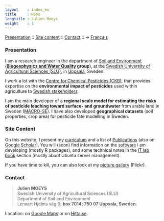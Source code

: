 ```yaml
---
layout    : index_en
title     : Home
longtitle : Julien Moeys
weight    : 1
---
```


[Presentation](#presentation) :: [Site content](#sitecontent) :: 
[Contact](#contact) :: &rarr; [Français](/fr/) 

### Presentation   <a name="presentation"></a>

I am a research engineer in the department 
of [Soil and Environment][SLUSoil] (**[Biogeophysics and Water Quality][BGFVV] 
group**), at the [Swedish University of Agricultural Sciences 
(SLU)][SLU], in [Uppsala][], Sweden.

I work a lot with the [Centre for Chemical Pesticides (CKB)][CKB], 
that provides expertise on the **environmental impact of pesticides** 
used within agriculture to [Swedish stakeholders][CKBRef].

I am the main developer of a **regional scale model for estimating 
the risks of pesticide leaching toward surface- and groundwater** 
from arable land in Sweden ([MACRO-SE][]). I have also developed 
**geographical datasets** (soil properties, crop area) for pesticide 
fate modelling in Sweden.



### Site Content   <a name="sitecontent"></a>

On this website, I present my [curriculum](/en/CV/) and a list of 
[Publications](/en/Publications/) (also on [Google Scholar][jmScholar]). 
You will (soon) find information on the [software](/en/Software/) 
I am developing (mostly R packages), and some technical notes in the 
[IT lab book](/en/ITLabBook/) section (mostly about Ubuntu server 
management).

If you have time to kill, you can also look at my [picture 
gallery][jmFlickr] (Flickr).



### Contact   <a name="contact"></a>

> **Julien MOEYS**   
> Swedish University of Agricultural Sciences (SLU)   
> Department of Soil and Environment   
> Lennart Hjelms väg 9; **box 7014; 750 07 Uppsala, Sweden**.

Location: on [Google Maps][gMapSLU] or on [Hitta.se][hMapSLU].



<!-- List of links -->
[SLU]:        http://www.slu.se/  "Swedish University of Agricultural Sciences (SLU)" 
[SLUSoil]:    http://www.slu.se/soil  "department of Soil and Environment (@SLU)" 
[BGFVV]:      http://www.slu.se/en/departments/soil-environment/research/biogeophysics-and-water-quality/  "Biogeophysics and Water Quality group (@SLU)" 
[Uppsala]:    https://en.wikipedia.org/wiki/Uppsala "Uppsala (Wikipedia)"
[CKB]:        http://www.slu.se/en/collaborative-centres-and-projects/centre-for-chemical-pesticides-ckb1/ "Centre for Chemical Pesticides (CKB) (@SLU)" 
[CKBRef]:     http://www.slu.se/en/collaborative-centres-and-projects/centre-for-chemical-pesticides-ckb1/about-us/reference-group/  "CKB Reference group (@SLU)" 
[MACRO-SE]:   http://www.slu.se/sv/centrumbildningar-och-projekt/kompetenscentrum-for-kemiska-bekampningsmedel/verksamhetsomraden/modeller/macro-se/  "MACRO-SE model (@SLU)" 
[jmFlickr]:   https://www.flickr.com/photos/julienmoeys  "Julien Moeys picture gallery (@Flickr)" 
[jmScholar]:  http://scholar.google.com/citations?user=cRNn-IMAAAAJ  "Julien Moeys on Google Scholar"  
[gMapSLU]:    https://goo.gl/maps/Jn13M  "Map of SLU (Google Maps)"
[hMapSLU]:    http://www.hitta.se/kartan?s=e554f834 "Map of SLU (Hitta.se)"

<!-- Longer links -->

